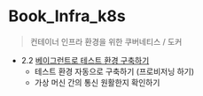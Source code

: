 # Book_Infra_k8s
> 컨테이너 인프라 환경을 위한 쿠버네티스 / 도커 

- 2.2 [베이그런트로 테스트 환경 구축하기](./2.2%20베이그런트로%20테스트%20환경%20구축하기/)
  - 테스트 환경 자동으로 구축하기 (프로비저닝 하기)
  - 가상 머신 간의 통신 원활한지 확인하기
